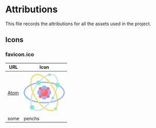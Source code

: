 # Attributions

This file records the attributions for all the assets used in the project.

## Icons

### favicon.ico

| URL                                                     | Icon                               |
| ------------------------------------------------------- | ---------------------------------- |
| [Atom](https://www.flaticon.com/free-icon/atom_9994306) | <img src="./atom.png" width="128"> |
| some                                                    | penchs                             |

<!--

<!--
## Images
| URL | Icon |
| ---- | ---- |
| [DB ERD](db_erd.png) | <img src="./db_erd.png" width="512"> |
-->
